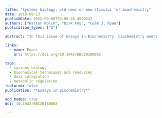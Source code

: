 ```yaml
---
title: "Systems biology: old news or new stimulus for biochemistry"
date: 2018-08-13
publishDate: 2022-09-06T20:00:28.459024Z
authors: ["Walter Kolch", "Dirk Fey", "Colm J. Ryan"]
publication_types: ["2"]

abstract: "In this issue of Essays in Biochemistry, biochemistry meets systems biology—a blind date that may hold all the promises, pitfalls and failures of a relationship where a new discipline has been sprung upon a well-established one. As the articles in this issue show, the blind date in this case has great potential to develop into a long-term relationship, where both partners share common values but can benefit from different complementary approaches. Together this partnership is well poised to address and solve some of the major challenges in modern biology."

links:
  - name: Paper
    url: https://doi.org/10.1042/EBC20180002

tags:
  - systems biology
  - biochemical techniques and resources
  - data integration
  - metabolic regulation
featured: false
publication: "*Essays in Biochemistry*"

add_badge: true
doi: 10.1042/EBC20180002

---
```


